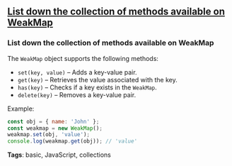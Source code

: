 ## [List down the collection of methods available on WeakMap](#list-down-the-collection-of-methods-available-on-weakmap)

### List down the collection of methods available on WeakMap

The `WeakMap` object supports the following methods:

- `set(key, value)` – Adds a key-value pair.
- `get(key)` – Retrieves the value associated with the key.
- `has(key)` – Checks if a key exists in the `WeakMap`.
- `delete(key)` – Removes a key-value pair.

Example:

```javascript
const obj = { name: 'John' };
const weakmap = new WeakMap();
weakmap.set(obj, 'value');
console.log(weakmap.get(obj)); // 'value'
```

**Tags**: basic, JavaScript, collections


